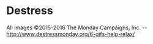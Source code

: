 # Destress

All images ©2015-2016 The Monday Campaigns, Inc. -- http://www.destressmonday.org/6-gifs-help-relax/
